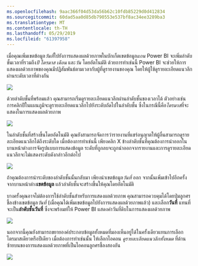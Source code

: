 ```yaml
---
ms.openlocfilehash: 9aac366f04d53da56b62c10fdb85229d0d412834
ms.sourcegitcommit: 60dad5aa0d85db790553e537bf8ac34ee3289ba3
ms.translationtype: MT
ms.contentlocale: th-TH
ms.lasthandoff: 05/29/2019
ms.locfileid: "61397958"
---
```

เมื่อคุณเพิ่มเขตข้อมูล*วันที่*ไปยังการแสดงผลด้วยภาพในบักเก็ตเขตข้อมูล*แกน* Power BI จะเพิ่มลำดับชั้นเวลาที่รวมถึง*ปี* *ไตรมาส* *เดือน* และ*วัน* โดยอัตโนมัติ ด้วยการทำเช่นนี้ Power BI จะช่วยให้การแสดงผลด้วยภาพของคุณมีปฏิสัมพันธ์ตามเวลากับผู้ที่ดูรายงานของคุณ โดยให้ผู้ใช้ดูรายละเอียดแนวลึกผ่านระดับเวลาที่ต่างกัน

![](media/3-11g-visual-hierarchies-drilling/3-11g_1.png)

ด้วยลำดับชั้นที่พร้อมแล้ว คุณสามารถเริ่มดูรายละเอียดแนวลึกผ่านลำดับชั้นของเวลาได้ ตัวอย่างเช่น การคลิกปีในแผนภูมิจะดูรายละเอียดแนวลึกไปยังระดับถัดไปในลำดับชั้น ซึ่งในกรณีนี้คือ*ไตรมาส*ที่จะแสดงในการแสดงผลด้วยภาพ

![](media/3-11g-visual-hierarchies-drilling/3-11g_2.png)

ในลำดับชั้นที่สร้างขึ้นโดยอัตโนมัติ คุณยังสามารถจัดการว่ารายงานที่แชร์อนุญาตให้ผู้อื่นสามารถดูรายละเอียดแนวลึกได้ถึงระดับใด เมื่อต้องการทำเช่นนี้ เพียงคลิก X ข้างลำดับชั้นที่คุณต้องการนำออกในบานหน้าต่างการจัดรูปแบบการแสดงข้อมูล ระดับที่ถูกลบจะถูกนำออกจากรายงานและการดูรายละเอียดแนวลึกจะไม่แสดงระดับดังกล่าวอีกต่อไป

![](media/3-11g-visual-hierarchies-drilling/3-11g_3.png)

ถ้าคุณต้องการนำระดับของลำดับชั้นนั้นกลับมา เพียงนำเขตข้อมูล*วันที่* ออก จากนั้นเพิ่มเข้าไปอีกครั้งจากบานหน้าต่าง**เขตข้อมูล** แล้วลำดับชั้นจะสร้างขึ้นให้คุณโดยอัตโนมัติ

บางครั้งคุณอาจไม่ต้องการใช้ลำดับชั้นสำหรับการแสดงผลด้วยภาพ คุณสามารถควบคุมได้โดยปุ่มลูกศรชี้ลงข้างเขตข้อมูล*วันที่* (เมื่อคุณได้เพิ่มเขตข้อมูลไปยังการแสดงผลด้วยภาพแล้ว) และเลือก**วันที่** แทนที่จะเป็น**ลำดับชั้นวันที่** ซึ่งจะพร้อมท์ให้ Power BI แสดงค่าวันที่ดิบในการแสดงผลด้วยภาพ

![](media/3-11g-visual-hierarchies-drilling/3-11g_4.png)

นอกจากนี้คุณยังสามารถขยายองค์ประกอบข้อมูลทั้งหมดที่มองเห็นอยู่ได้ในครั้งเดียวแทนการเลือกไตรมาสเดียวหรือปีเดียว เมื่อต้องการทำเช่นนั้น ให้เลือกไอคอน *ดูรายละเอียดแนวลึกทั้งหมด* ที่ด้านซ้ายบนของการแสดงผลด้วยภาพที่เป็นไอคอนลูกศรชี้ลงสองอัน

![](media/3-11g-visual-hierarchies-drilling/3-11g_5.png)

